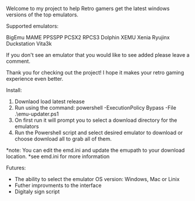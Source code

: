 Welcome to my project to help Retro gamers get the latest windows versions of the top emulators.

Supported emulators:

BigEmu
MAME
PPSSPP
PCSX2
RPCS3
Dolphin
XEMU
Xenia
Ryujinx
Duckstation
Vita3k

If you don't see an emulator that you would like to see added please leave a comment.

Thank you for checking out the project! I hope it makes your retro gaming experience even better.



Install:
1. Downlaod load latest release
2. Run using the command: powershell -ExecutionPolicy Bypass -File .\emu-updater.ps1
3. On first run it will prompt you to select a download directory for the emulators
4. Run the Powershell script and select desired emulator to download or choose download all to grab all of them.

*note:  You can edit the emd.ini and update the emupath to your download location. *see emd.ini for more information

Futures:
- The ability to select the emulator OS version:  Windows, Mac or Linix
- Futher improvments to the interface
- Digitaly sign script
